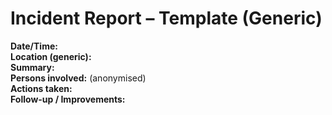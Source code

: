# Incident Report – Template (Generic)

**Date/Time:**  
**Location (generic):**  
**Summary:**  
**Persons involved:** (anonymised)  
**Actions taken:**  
**Follow-up / Improvements:**
